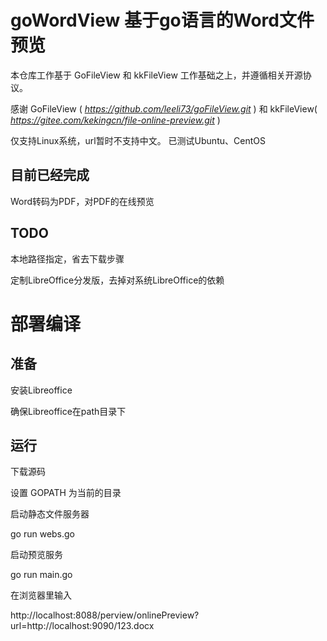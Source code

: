 goWordView 基于go语言的Word文件预览
===============================

本仓库工作基于 GoFileView 和 kkFileView 工作基础之上，并遵循相关开源协议。

感谢 GoFileView ( *https://github.com/leeli73/goFileView.git* ) 和 kkFileView( *https://gitee.com/kekingcn/file-online-preview.git* )

仅支持Linux系统，url暂时不支持中文。  已测试Ubuntu、CentOS

目前已经完成
---------

Word转码为PDF，对PDF的在线预览

TODO
----

本地路径指定，省去下载步骤

定制LibreOffice分发版，去掉对系统LibreOffice的依赖

部署编译
========

准备
----

安装Libreoffice

确保Libreoffice在path目录下

运行
----

下载源码

设置 GOPATH 为当前的目录

启动静态文件服务器

go run webs.go

启动预览服务

go run main.go

在浏览器里输入

http://localhost:8088/perview/onlinePreview?url=http://localhost:9090/123.docx


